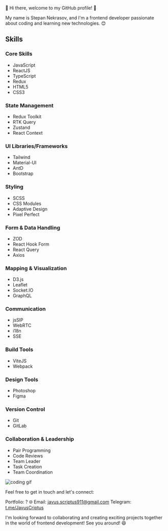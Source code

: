 🌟 Hi there, welcome to my GitHub profile! 🌟

My name is Stepan Nekrasov, and I'm a frontend developer passionate about coding and learning new technologies. 😊

## Skills
### Core Skills
- JavaScript
- ReactJS
- TypeScript
- Redux
- HTML5
- CSS3

### State Management
- Redux Toolkit
- RTK Query
- Zustand
- React Context

### UI Libraries/Frameworks
- Tailwind
- Material-UI
- AntD
- Bootstrap

### Styling
- SCSS
- CSS Modules
- Adaptive Design
- Pixel Perfect

### Form & Data Handling
- ZOD
- React Hook Form
- React Query
- Axios

### Mapping & Visualization
- D3.js
- Leaflet
- Socket.IO
- GraphQL

### Communication
- jsSIP
- WebRTC
- i18n
- SSE

### Build Tools
- ViteJS
- Webpack

### Design Tools
- Photoshop
- Figma

### Version Control
- Git
- GitLab

### Collaboration & Leadership
- Pair Programming
- Code Reviews
- Team Leader
- Task Creation
- Team Coordination


![coding gif](https://media.giphy.com/media/xTiTnfkt9ar8O2QbgA/giphy.gif)

Feel free to get in touch and let's connect:

Portfolio: ? 🌐
Email: [javus.scriptus911@gmail.com](email://javus.scriptus911@gmail.com)
Telegram: [t.me/JavusCriptus](https://t.me/JavusCriptus)

I'm looking forward to collaborating and creating exciting projects together in the world of frontend development! See you around! 😄

